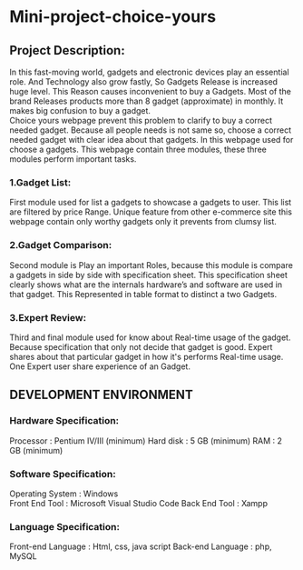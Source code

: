 # Mini-project-choice-yours

## Project Description: 
In this fast-moving world, gadgets and electronic devices play an essential role. And Technology also grow fastly, So Gadgets Release is increased huge level. This Reason causes inconvenient to buy a Gadgets. Most of the brand Releases products more than 8 gadget (approximate) in monthly. It makes big confusion to buy a gadget.   
Choice yours webpage prevent this problem to clarify to buy a correct needed gadget. Because all people needs is not same so, choose a correct needed gadget with clear idea about that gadgets. In this webpage used for choose a gadgets. This webpage contain three modules, these three modules perform important tasks. 

### 1.Gadget List:
First module used for list a gadgets to showcase a gadgets to user. This list are filtered by price Range. Unique feature from other e-commerce site this webpage contain only worthy gadgets only it prevents from clumsy list.

### 2.Gadget Comparison:
Second module is Play an important Roles, because this module is compare a gadgets in side by side with specification sheet. This specification sheet clearly shows what are the internals hardware’s and software are used in that gadget. This Represented in table format to distinct a two Gadgets.

### 3.Expert Review:
Third and final module used for know about Real-time usage of the gadget. Because specification that only not decide that gadget is good. Expert shares about that particular gadget in how it's performs Real-time usage. One Expert user share experience of  an Gadget.

## DEVELOPMENT ENVIRONMENT

### Hardware Specification:
Processor   		: Pentium IV/III (minimum)
Hard disk   		: 5 GB (minimum)
RAM        	   	: 2 GB (minimum)

### Software Specification:  
Operating System 	: Windows	
Front End Tool  	: Microsoft Visual Studio Code
Back End Tool   	: Xampp

### Language Specification:
Front-end Language	: Html, css, java script
Back-end Language   : php, MySQL
